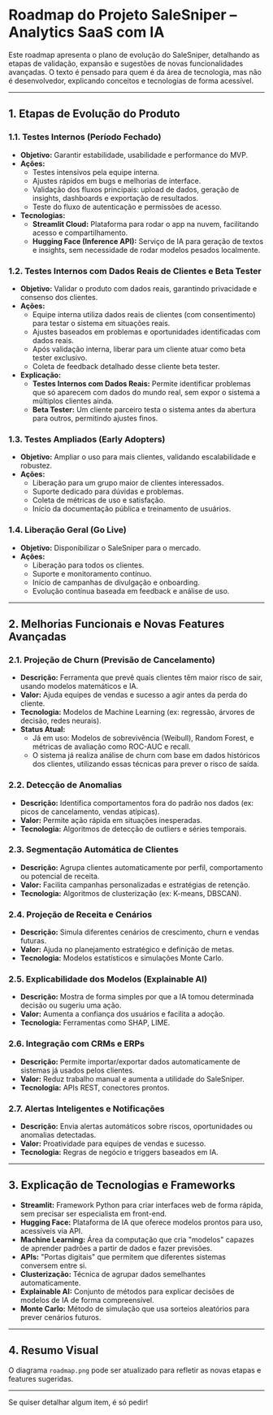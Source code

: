 # Roadmap do Projeto SaleSniper – Analytics SaaS com IA

Este roadmap apresenta o plano de evolução do SaleSniper, detalhando as etapas de validação, expansão e sugestões de novas funcionalidades avançadas. O texto é pensado para quem é da área de tecnologia, mas não é desenvolvedor, explicando conceitos e tecnologias de forma acessível.

---

## 1. Etapas de Evolução do Produto

### 1.1. Testes Internos (Período Fechado)
- **Objetivo:** Garantir estabilidade, usabilidade e performance do MVP.
- **Ações:**
  - Testes intensivos pela equipe interna.
  - Ajustes rápidos em bugs e melhorias de interface.
  - Validação dos fluxos principais: upload de dados, geração de insights, dashboards e exportação de resultados.
  - Teste do fluxo de autenticação e permissões de acesso.
- **Tecnologias:**
  - **Streamlit Cloud:** Plataforma para rodar o app na nuvem, facilitando acesso e compartilhamento.
  - **Hugging Face (Inference API):** Serviço de IA para geração de textos e insights, sem necessidade de rodar modelos pesados localmente.

### 1.2. Testes Internos com Dados Reais de Clientes e Beta Tester
- **Objetivo:** Validar o produto com dados reais, garantindo privacidade e consenso dos clientes.
- **Ações:**
  - Equipe interna utiliza dados reais de clientes (com consentimento) para testar o sistema em situações reais.
  - Ajustes baseados em problemas e oportunidades identificadas com dados reais.
  - Após validação interna, liberar para um cliente atuar como beta tester exclusivo.
  - Coleta de feedback detalhado desse cliente beta tester.
- **Explicação:**
  - **Testes Internos com Dados Reais:** Permite identificar problemas que só aparecem com dados do mundo real, sem expor o sistema a múltiplos clientes ainda.
  - **Beta Tester:** Um cliente parceiro testa o sistema antes da abertura para outros, permitindo ajustes finos.

### 1.3. Testes Ampliados (Early Adopters)
- **Objetivo:** Ampliar o uso para mais clientes, validando escalabilidade e robustez.
- **Ações:**
  - Liberação para um grupo maior de clientes interessados.
  - Suporte dedicado para dúvidas e problemas.
  - Coleta de métricas de uso e satisfação.
  - Início da documentação pública e treinamento de usuários.

### 1.4. Liberação Geral (Go Live)
- **Objetivo:** Disponibilizar o SaleSniper para o mercado.
- **Ações:**
  - Liberação para todos os clientes.
  - Suporte e monitoramento contínuo.
  - Início de campanhas de divulgação e onboarding.
  - Evolução contínua baseada em feedback e análise de uso.

---

## 2. Melhorias Funcionais e Novas Features Avançadas

### 2.1. Projeção de Churn (Previsão de Cancelamento)
- **Descrição:** Ferramenta que prevê quais clientes têm maior risco de sair, usando modelos matemáticos e IA.
- **Valor:** Ajuda equipes de vendas e sucesso a agir antes da perda do cliente.
- **Tecnologia:** Modelos de Machine Learning (ex: regressão, árvores de decisão, redes neurais).
- **Status Atual:**
  - Já em uso: Modelos de sobrevivência (Weibull), Random Forest, e métricas de avaliação como ROC-AUC e recall.
  - O sistema já realiza análise de churn com base em dados históricos dos clientes, utilizando essas técnicas para prever o risco de saída.

### 2.2. Detecção de Anomalias
- **Descrição:** Identifica comportamentos fora do padrão nos dados (ex: picos de cancelamento, vendas atípicas).
- **Valor:** Permite ação rápida em situações inesperadas.
- **Tecnologia:** Algoritmos de detecção de outliers e séries temporais.

### 2.3. Segmentação Automática de Clientes
- **Descrição:** Agrupa clientes automaticamente por perfil, comportamento ou potencial de receita.
- **Valor:** Facilita campanhas personalizadas e estratégias de retenção.
- **Tecnologia:** Algoritmos de clusterização (ex: K-means, DBSCAN).

### 2.4. Projeção de Receita e Cenários
- **Descrição:** Simula diferentes cenários de crescimento, churn e vendas futuras.
- **Valor:** Ajuda no planejamento estratégico e definição de metas.
- **Tecnologia:** Modelos estatísticos e simulações Monte Carlo.

### 2.5. Explicabilidade dos Modelos (Explainable AI)
- **Descrição:** Mostra de forma simples por que a IA tomou determinada decisão ou sugeriu uma ação.
- **Valor:** Aumenta a confiança dos usuários e facilita a adoção.
- **Tecnologia:** Ferramentas como SHAP, LIME.

### 2.6. Integração com CRMs e ERPs
- **Descrição:** Permite importar/exportar dados automaticamente de sistemas já usados pelos clientes.
- **Valor:** Reduz trabalho manual e aumenta a utilidade do SaleSniper.
- **Tecnologia:** APIs REST, conectores prontos.

### 2.7. Alertas Inteligentes e Notificações
- **Descrição:** Envia alertas automáticos sobre riscos, oportunidades ou anomalias detectadas.
- **Valor:** Proatividade para equipes de vendas e sucesso.
- **Tecnologia:** Regras de negócio e triggers baseados em IA.

---

## 3. Explicação de Tecnologias e Frameworks

- **Streamlit:** Framework Python para criar interfaces web de forma rápida, sem precisar ser especialista em front-end.
- **Hugging Face:** Plataforma de IA que oferece modelos prontos para uso, acessíveis via API.
- **Machine Learning:** Área da computação que cria "modelos" capazes de aprender padrões a partir de dados e fazer previsões.
- **APIs:** "Portas digitais" que permitem que diferentes sistemas conversem entre si.
- **Clusterização:** Técnica de agrupar dados semelhantes automaticamente.
- **Explainable AI:** Conjunto de métodos para explicar decisões de modelos de IA de forma compreensível.
- **Monte Carlo:** Método de simulação que usa sorteios aleatórios para prever cenários futuros.

---

## 4. Resumo Visual

O diagrama `roadmap.png` pode ser atualizado para refletir as novas etapas e features sugeridas.

---

Se quiser detalhar algum item, é só pedir! 
